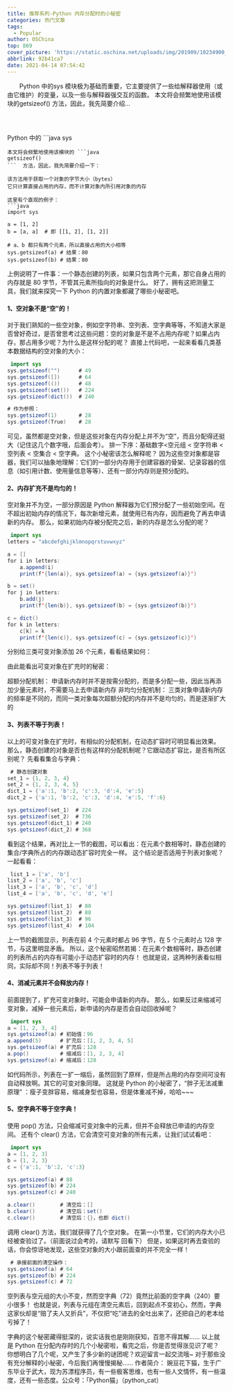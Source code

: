 ```yaml
---
title: 推荐系列-Python 内存分配时的小秘密
categories: 热门文章
tags:
  - Popular
author: OSChina
top: 869
cover_picture: 'https://static.oschina.net/uploads/img/201909/10234900_uysX.jpg'
abbrlink: 92b41ca7
date: 2021-04-14 07:54:42
---
```


&emsp;&emsp;Python 中的sys 模块极为基础而重要，它主要提供了一些给解释器使用（或由它维护）的变量，以及一些与解释器强交互的函数。 本文将会频繁地使用该模块的getsizeof() 方法，因此，我先简要介绍...
<!-- more -->

                                                                                                                                                                                         
###   
Python 中的 ```java 
  sys
  ```  模块极为基础而重要，它主要提供了一些给解释器使用（或由它维护）的变量，以及一些与解释器强交互的函数。 
本文将会频繁地使用该模块的 ```java 
  getsizeof()
  ```  方法，因此，我先简要介绍一下： 
 
 该方法用于获取一个对象的字节大小（bytes） 
 它只计算直接占用的内存，而不计算对象内所引用对象的内存 
 
这里有个直观的例子： 
 ```java 
  import sys

a = [1, 2]
b = [a, a]  # 即 [[1, 2], [1, 2]]

# a、b 都只有两个元素，所以直接占用的大小相等
sys.getsizeof(a) # 结果：80
sys.getsizeof(b) # 结果：80

  ```  
上例说明了一件事：一个静态创建的列表，如果只包含两个元素，那它自身占用的内存就是 80 字节，不管其元素所指向的对象是什么。 
好了，拥有这把测量工具，我们就来探究一下 Python 的内置对象都藏了哪些小秘密吧。 
 
 
#### 1、空对象不是“空”的！ 
对于我们熟知的一些空对象，例如空字符串、空列表、空字典等等，不知道大家是否曾好奇过，是否曾思考过这些问题：空的对象是不是不占用内存呢？如果占内存，那占用多少呢？为什么是这样分配的呢？ 
直接上代码吧，一起来看看几类基本数据结构的空对象的大小： 
 ```java 
  import sys
sys.getsizeof("")      # 49
sys.getsizeof([])      # 64
sys.getsizeof(())      # 48
sys.getsizeof(set())   # 224
sys.getsizeof(dict())  # 240

# 作为参照：
sys.getsizeof(1)       # 28
sys.getsizeof(True)    # 28

  ```  
可见，虽然都是空对象，但是这些对象在内存分配上并不为“空”，而且分配得还挺大（记住这几个数字哦，后面会考）。 
排一下序：基础数字<空元组 < 空字符串 < 空列表 < 空集合 < 空字典。 
这个小秘密该怎么解释呢？ 
因为这些空对象都是容器，我们可以抽象地理解：它们的一部分内存用于创建容器的骨架、记录容器的信息（如引用计数、使用量信息等等）、还有一部分内存则是预分配的。 
 
#### 2、内存扩充不是均匀的！ 
空对象并不为空，一部分原因是 Python 解释器为它们预分配了一些初始空间。在不超出初始内存的情况下，每次新增元素，就使用已有内存，因而避免了再去申请新的内存。 
那么，如果初始内存被分配完之后，新的内存是怎么分配的呢？ 
 ```java 
  import sys
letters = "abcdefghijklmnopqrstuvwxyz"

a = []
for i in letters:
    a.append(i)
    print(f'{len(a)}, sys.getsizeof(a) = {sys.getsizeof(a)}')

b = set()
for j in letters:
    b.add(j)
    print(f'{len(b)}, sys.getsizeof(b) = {sys.getsizeof(b)}')

c = dict()
for k in letters:
    c[k] = k
    print(f'{len(c)}, sys.getsizeof(c) = {sys.getsizeof(c)}')

  ```  
分别给三类可变对象添加 26 个元素，看看结果如何： 
 
由此能看出可变对象在扩充时的秘密： 
 
 超额分配机制： 申请新内存时并不是按需分配的，而是多分配一些，因此当再添加少量元素时，不需要马上去申请新内存 
 非均匀分配机制： 三类对象申请新内存的频率是不同的，而同一类对象每次超额分配的内存并不是均匀的，而是逐渐扩大的 
 
 
#### 3、列表不等于列表！ 
以上的可变对象在扩充时，有相似的分配机制，在动态扩容时可明显看出效果。 
那么，静态创建的对象是否也有这样的分配机制呢？它跟动态扩容比，是否有所区别呢？ 
先看看集合与字典： 
 ```java 
  # 静态创建对象
set_1 = {1, 2, 3, 4}
set_2 = {1, 2, 3, 4, 5}
dict_1 = {'a':1, 'b':2, 'c':3, 'd':4, 'e':5}
dict_2 = {'a':1, 'b':2, 'c':3, 'd':4, 'e':5, 'f':6}

sys.getsizeof(set_1)  # 224
sys.getsizeof(set_2)  # 736
sys.getsizeof(dict_1) # 240
sys.getsizeof(dict_2) # 368

  ```  
看到这个结果，再对比上一节的截图，可以看出：在元素个数相等时，静态创建的集合/字典所占的内存跟动态扩容时完全一样。 
这个结论是否适用于列表对象呢？一起看看： 
 ```java 
  list_1 = ['a', 'b']
list_2 = ['a', 'b', 'c']
list_3 = ['a', 'b', 'c', 'd']
list_4 = ['a', 'b', 'c', 'd', 'e']

sys.getsizeof(list_1)  # 80
sys.getsizeof(list_2)  # 88
sys.getsizeof(list_3)  # 96
sys.getsizeof(list_4)  # 104

  ```  
上一节的截图显示，列表在前 4 个元素时都占 96 字节，在 5 个元素时占 128 字节，与这里明显矛盾。 
所以，这个秘密昭然若揭：在元素个数相等时，静态创建的列表所占的内存有可能小于动态扩容时的内存！ 
也就是说，这两种列表看似相同，实际却不同！列表不等于列表！ 
 
 
#### 4、消减元素并不会释放内存！ 
前面提到了，扩充可变对象时，可能会申请新的内存。 
那么，如果反过来缩减可变对象，减掉一些元素后，新申请的内存是否会自动回收掉呢？ 
 ```java 
  import sys
a = [1, 2, 3, 4]
sys.getsizeof(a) # 初始值：96
a.append(5)      # 扩充后：[1, 2, 3, 4, 5]
sys.getsizeof(a) # 扩充后：128
a.pop()          # 缩减后：[1, 2, 3, 4]
sys.getsizeof(a) # 缩减后：128

  ```  
如代码所示，列表在一扩一缩后，虽然回到了原样，但是所占用的内存空间可没有自动释放啊。其它的可变对象同理。 
这就是 Python 的小秘密了，“胖子无法减重原理” ：瘦子变胖容易，缩减身型也容易，但是体重减不掉，哈哈~~~ 
 
 
#### 5、空字典不等于空字典！ 
使用 pop() 方法，只会缩减可变对象中的元素，但并不会释放已申请的内存空间。 
还有个 clear() 方法，它会清空可变对象的所有元素，让我们试试看吧： 
 ```java 
  import sys
a = [1, 2, 3]
b = {1, 2, 3}
c = {'a':1, 'b':2, 'c':3}

sys.getsizeof(a) # 88
sys.getsizeof(b) # 224
sys.getsizeof(c) # 240

a.clear()        # 清空后：[]
b.clear()        # 清空后：set()
c.clear()        # 清空后：{}，也即 dict()

  ```  
调用 clear() 方法，我们就获得了几个空对象。 
在第一小节里，它们的内存大小已经被查验过了。（前面说过会考的，请默写 回看下） 
但是，如果这时再去查验的话，你会惊讶地发现，这些空对象的大小跟前面查的并不完全一样！ 
 ```java 
  # 承接前面的清空操作：
sys.getsizeof(a) # 64
sys.getsizeof(b) # 224
sys.getsizeof(c) # 72

  ```  
空列表与空元组的大小不变，然而空字典（72）竟然比前面的空字典（240）要小很多！ 
也就是说，列表与元组在清空元素后，回到起点不变初心，然而，字典这家伙却是“赔了夫人又折兵”，不仅把“吃”进去的全吐出来了，还把自己的老本给亏掉了！ 
 
字典的这个秘密藏得挺深的，说实话我也是刚刚获知，百思不得其解…… 
以上就是 Python 在分配内存时的几个小秘密啦，看完之后，你是否觉得涨见识了呢？ 
你想明白了几个呢，又产生了多少新的谜团呢？欢迎留言一起交流哦~ 
对于那些没有充分解释的小秘密，今后我们再慢慢揭秘…… 
作者简介： 豌豆花下猫，生于广东毕业于武大，现为苏漂程序员，有一些极客思维，也有一些人文情怀，有一些温度，还有一些态度。公众号：「Python猫」（python_cat） 

                                        
